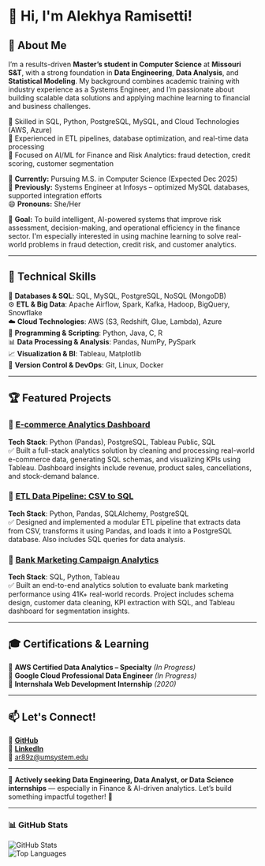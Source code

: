 # 👋 Hi, I'm Alekhya Ramisetti!

## 🚀 About Me  
I’m a results-driven **Master’s student in Computer Science** at **Missouri S&T**, with a strong foundation in **Data Engineering**, **Data Analysis**, and **Statistical Modeling**. My background combines academic training with industry experience as a Systems Engineer, and I’m passionate about building scalable data solutions and applying machine learning to financial and business challenges.

🔹 Skilled in SQL, Python, PostgreSQL, MySQL, and Cloud Technologies (AWS, Azure)  
🔹 Experienced in ETL pipelines, database optimization, and real-time data processing  
🔹 Focused on AI/ML for Finance and Risk Analytics: fraud detection, credit scoring, customer segmentation  

📍 **Currently:** Pursuing M.S. in Computer Science (Expected Dec 2025)  
💼 **Previously:** Systems Engineer at Infosys – optimized MySQL databases, supported integration efforts  
😄 **Pronouns:** She/Her  

🎯 **Goal:** To build intelligent, AI-powered systems that improve risk assessment, decision-making, and operational efficiency in the finance sector. I'm especially interested in using machine learning to solve real-world problems in fraud detection, credit risk, and customer analytics.

---

## 🔧 Technical Skills

💾 **Databases & SQL**: SQL, MySQL, PostgreSQL, NoSQL (MongoDB)  
⚙️ **ETL & Big Data**: Apache Airflow, Spark, Kafka, Hadoop, BigQuery, Snowflake  
☁️ **Cloud Technologies**: AWS (S3, Redshift, Glue, Lambda), Azure  
🐍 **Programming & Scripting**: Python, Java, C, R  
📊 **Data Processing & Analysis**: Pandas, NumPy, PySpark  
📈 **Visualization & BI**: Tableau, Matplotlib  
🔹 **Version Control & DevOps**: Git, Linux, Docker  

---

## 🏆 Featured Projects

### 📌 [E-commerce Analytics Dashboard](https://github.com/alekhyaramisetti01/Ecommerce_Analytics_Dashboard)  
**Tech Stack**: Python (Pandas), PostgreSQL, Tableau Public, SQL  
✅ Built a full-stack analytics solution by cleaning and processing real-world e-commerce data, generating SQL schemas, and visualizing KPIs using Tableau. Dashboard insights include revenue, product sales, cancellations, and stock-demand balance.

### 📌 [ETL Data Pipeline: CSV to SQL](https://github.com/alekhyaramisetti01/etl-csv-to-sql)  
**Tech Stack**: Python, Pandas, SQLAlchemy, PostgreSQL  
✅ Designed and implemented a modular ETL pipeline that extracts data from CSV, transforms it using Pandas, and loads it into a PostgreSQL database. Also includes SQL queries for data analysis.

### 📌 [Bank Marketing Campaign Analytics](https://github.com/alekhyaramisetti01/financial-metrics-analysis)  
**Tech Stack**: SQL, Python, Tableau  
✅ Built an end-to-end analytics solution to evaluate bank marketing performance using 41K+ real-world records. Project includes schema design, customer data cleaning, KPI extraction with SQL, and Tableau dashboard for segmentation insights.

---

## 🎓 Certifications & Learning

📍 **AWS Certified Data Analytics – Specialty** *(In Progress)*  
📍 **Google Cloud Professional Data Engineer** *(In Progress)*  
📍 **Internshala Web Development Internship** *(2020)*  

---

## 📫 Let's Connect!  
🔗 [**GitHub**](https://github.com/alekhyaramisetti01)  
🔗 [**LinkedIn**](https://www.linkedin.com/in/alekhyaramisetti/)  
📧 ar89z@umsystem.edu  

---

🌟 **Actively seeking Data Engineering, Data Analyst, or Data Science internships** — especially in Finance & AI-driven analytics. Let’s build something impactful together! 🚀  

---

### 📊 GitHub Stats  
![GitHub Stats](https://github-readme-stats.vercel.app/api?username=alekhyaramisetti01&show_icons=true&theme=github_dark)  
![Top Languages](https://github-readme-stats.vercel.app/api/top-langs/?username=alekhyaramisetti01&layout=compact&theme=github_dark)
